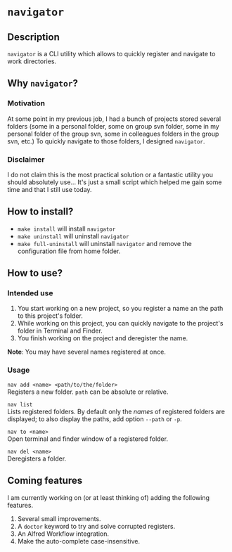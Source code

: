 # `navigator`

## Description

`navigator` is a CLI utility which allows to quickly register and navigate to work directories. 

## Why `navigator`?

### Motivation
At some point in my previous job, I had a bunch of projects stored several folders (some in a personal folder, some on group svn folder, some in my personal folder of the group svn, some in colleagues folders in the group svn, etc.) 
To quickly navigate to those folders, I designed `navigator`.

### Disclaimer
I do not claim this is the most practical solution or a fantastic utility you should absolutely use... It's just a small script which helped me gain some time and that I still use today. 

## How to install?  
* `make install` will install `navigator`
* `make uninstall` will uninstall `navigator`
* `make full-uninstall` will uninstall `navigator` and remove the configuration file from home folder.

## How to use? 

### Intended use
1. You start working on a new project, so you register a name an the path to this project's folder.
2. While working on this project, you can quickly navigate to the project's folder in Terminal and Finder. 
3. You finish working on the project and deregister the name. 

**Note**: You may have several names registered at once.

### Usage

`nav add <name> <path/to/the/folder>`  
Registers a new folder. `path` can be absolute or relative.

`nav list`  
Lists registered folders. By default only the *names* of registered folders are displayed; to also display the paths, add option `--path` or `-p`.

`nav to <name>`  
Open terminal and finder window of a registered folder.

`nav del <name>`  
Deregisters a folder. 


## Coming features

I am currently working on (or at least thinking of) adding the following features.  
1. Several small improvements.
2. A `doctor` keyword to try and solve corrupted registers.
3. An Alfred Workflow integration.
4. Make the auto-complete case-insensitive.
